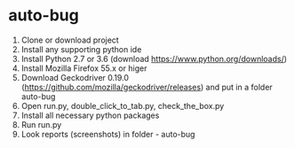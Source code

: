 # auto-bug

1. Clone or download project
2. Install any supporting python ide
3. Install Python 2.7 or 3.6 (download https://www.python.org/downloads/)
4. Install Mozilla Firefox 55.x or higer
5. Download Geckodriver 0.19.0 (https://github.com/mozilla/geckodriver/releases) and put in a folder auto-bug
6. Open run.py, double_click_to_tab.py, check_the_box.py
7. Install all necessary python packages
8. Run run.py
9. Look reports (screenshots) in folder - auto-bug
